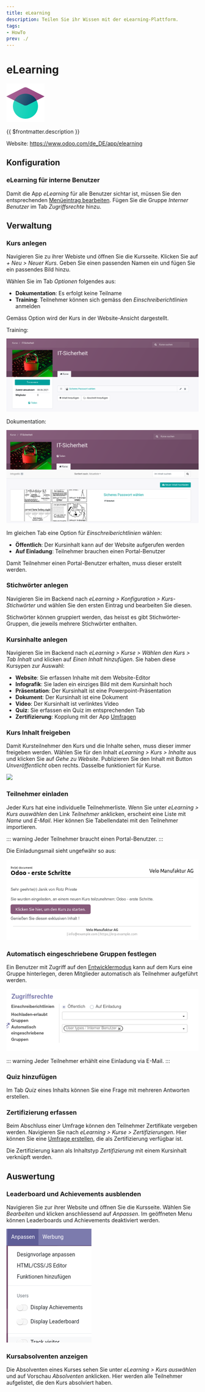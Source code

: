 ```yaml
---
title: eLearning
description: Teilen Sie ihr Wissen mit der eLearning-Plattform.
tags:
- HowTo
prev: ./
---
```

# eLearning
![icons_odoo_website_slides](attachments/icons_odoo_website_slides.png)

{{ $frontmatter.description }}

Website: <https://www.odoo.com/de_DE/app/elearning>

## Konfiguration

### eLearning für interne Benutzer

Damit die App *eLearning* für alle Benutzer sichtar ist, müssen Sie den entsprechenden [Menüeintrag bearbeiten](Development.md#Menüeintrag%20bearbeiten). Fügen Sie die Gruppe *Interner Benutzer* im Tab *Zugriffsrechte* hinzu.

## Verwaltung

### Kurs anlegen

Navigieren Sie zu ihrer Webiste und öffnen Sie die Kursseite. Klicken Sie auf *+ Neu > Neuer Kurs*. Geben Sie einen passenden Namen ein und fügen Sie ein passendes Bild hinzu.

Wählen Sie im Tab *Optionen* folgendes aus:
* **Dokumentation**: Es erfolgt keine Teilname
* **Training**: Teilnehmer können sich gemäss den *Einschreiberichtlinien* anmelden

Gemäss Option wird der Kurs in der Website-Ansicht dargestellt.

Training:

![](attachments/eLearning%20Training.png)

Dokumentation:

![](attachments/eLearning%20Dokumentation.png)

Im gleichen Tab eine Option für *Einschreiberichtlinien* wählen:

* **Öffentlich**: Der Kursinhalt kann auf der Website aufgerufen werden
* **Auf Einladung**: Teilnehmer brauchen einen Portal-Benutzer

Damit Teilnehmer einen Portal-Benutzer erhalten, muss dieser erstellt werden.

### Stichwörter anlegen

Navigieren Sie im Backend nach *eLearning > Konfiguration > Kurs-Stichwörter* und wählen Sie den ersten Eintrag und bearbeiten Sie diesen.

Stichwörter können gruppiert werden, das heisst es gibt Stichwörter-Gruppen, die jeweils mehrere Stichwörter enthalten.

### Kursinhalte anlegen

Navigieren Sie im Backend nach *eLearning > Kurse > Wählen den Kurs > Tab Inhalt* und klicken auf *Einen Inhalt hinzufügen*. Sie haben diese Kursypen zur Auswahl:

* **Website**: Sie erfassen Inhalte mit dem Website-Editor
* **Infografik**: Sie laden ein einziges Bild mit dem Kursinhalt hoch
* **Präsentation**: Der Kursinhalt ist eine Powerpoint-Präsentation
* **Dokument**: Der Kursinhalt ist eine Dokument
* **Video**: Der Kursinhalt ist verlinktes Video
* **Quiz**: Sie erfassen ein Quiz im entsprechenden Tab
* **Zertifizierung**: Kopplung mit der App [Umfragen](Survey.md)

### Kurs Inhalt freigeben

Damit Kursteilnehmer den Kurs und die Inhalte sehen, muss dieser immer freigeben werden. Wählen Sie für den Inhalt *eLearning > Kurs > Inhalte* aus und klicken Sie auf *Gehe zu Website*. Publizieren Sie den Inhalt mit Button *Unveröffentlicht* oben rechts. Dasselbe funktioniert für Kurse.

![](attachments/Website%20Inhalt%20veröffentlicht.png)

### Teilnehmer einladen

Jeder Kurs hat eine individuelle Teilnehmerliste. Wenn Sie unter *eLearning > Kurs auswählen* den Link *Teilnehmer* anklicken, erscheint eine Liste mit *Name* und *E-Mail*. Hier können Sie Tabellendatei mit den Teilnehmer importieren.

::: warning
Jeder Teilnehmer braucht einen Portal-Benutzer.
:::

Die Einladungsmail sieht ungefwähr so aus:

![](attachments/eLearning%20Einladungsmail.png)

### Automatisch eingeschriebene Gruppen festlegen

Ein Benutzer mit Zugriff auf den [Entwicklermodus](Settings.md#Entwicklermodus%20aktivieren) kann auf dem Kurs eine Gruppe hinterlegen, deren Mitglieder automatisch als Teilnehmer aufgeführt werden.

![](attachments/eLearning%20Automatisch%20eingeschriebene%20Gruppe.png)

::: warning
Jeder Teilnehmer erhählt eine Einladung via E-Mail.
:::

### Quiz hinzufügen

Im Tab *Quiz* eines Inhalts können Sie eine Frage mit mehreren Antworten erstellen. 

### Zertifizierung erfassen

Beim Abschluss einer Umfrage können den Teilnehmer Zertifikate vergeben werden. Navigieren Sie nach *eLearning > Kurse > Zertifizierungen*. Hier können Sie eine [Umfrage erstellen](Survey.md#Umfrage%20erstellen), die als Zertifizierung verfügbar ist.

Die Zertifizierung kann als Inhaltstyp *Zertifizierung* mit einem Kursinhalt verknüpft werden.

## Auswertung

### Leaderboard und Achievements ausblenden

Navigieren Sie zur ihrer Website und öffnen Sie die Kursseite. Wählen Sie *Bearbeiten* und klicken anschliessend auf *Anpassen*. Im geöffneten Menu können Leaderboards und Achievements deaktiviert werden.

![](attachments/eLearning%20Deaktivieren%20Leaderboard.png)

### Kursabsolventen anzeigen

Die Absolventen eines Kurses sehen Sie unter *eLearning > Kurs auswählen* und auf Vorschau *Absolventen* anklicken. Hier werden alle Teilnehmer aufgelistet, die den Kurs absolviert haben.